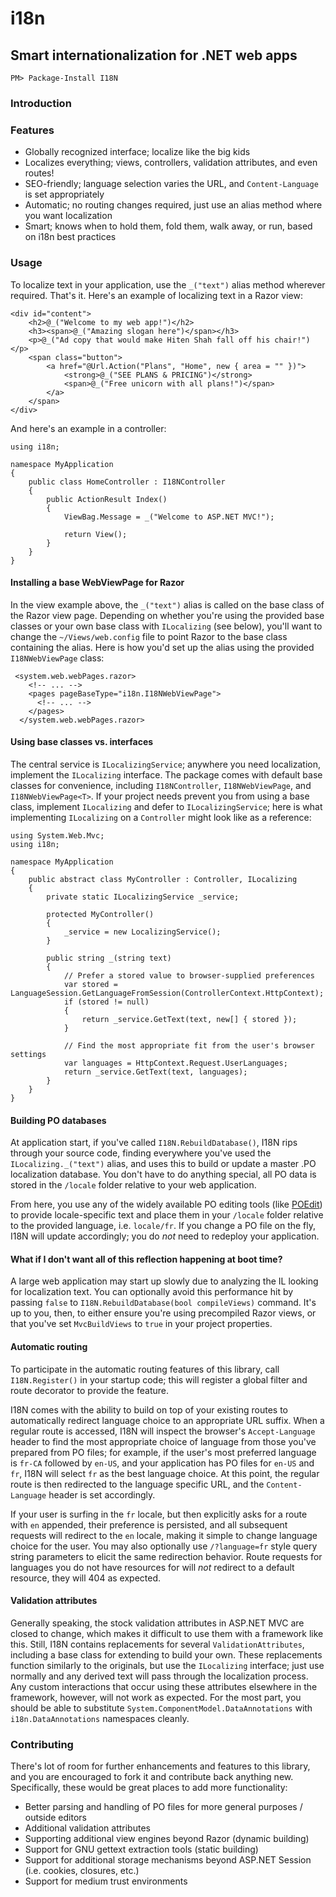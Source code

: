 # i18n
## Smart internationalization for .NET web apps

    PM> Package-Install I18N

### Introduction


### Features
- Globally recognized interface; localize like the big kids
- Localizes everything; views, controllers, validation attributes, and even routes!
- SEO-friendly; language selection varies the URL, and `Content-Language` is set appropriately
- Automatic; no routing changes required, just use an alias method where you want localization
- Smart; knows when to hold them, fold them, walk away, or run, based on i18n best practices

### Usage
To localize text in your application, use the `_("text")` alias method wherever required. That's it.
Here's an example of localizing text in a Razor view:

    <div id="content">
        <h2>@_("Welcome to my web app!")</h2>
        <h3><span>@_("Amazing slogan here")</span></h3>
        <p>@_("Ad copy that would make Hiten Shah fall off his chair!")</p>
        <span class="button">
            <a href="@Url.Action("Plans", "Home", new { area = "" })">
                <strong>@_("SEE PLANS & PRICING")</strong>
                <span>@_("Free unicorn with all plans!")</span>
            </a>
        </span>
    </div>

And here's an example in a controller:

    using i18n;
    
    namespace MyApplication
    {
        public class HomeController : I18NController
        {
            public ActionResult Index()
            {
                ViewBag.Message = _("Welcome to ASP.NET MVC!");

                return View();
            }
        }
    }

#### Installing a base WebViewPage for Razor
In the view example above, the `_("text")` alias is called on the base class of the Razor view page.
Depending on whether you're using the provided base classes or your own base class with `ILocalizing` (see below),
you'll want to change the `~/Views/web.config` file to point Razor to the base class containing the alias.
Here is how you'd set up the alias using the provided `I18NWebViewPage` class:

     <system.web.webPages.razor>
        <!-- ... -->
        <pages pageBaseType="i18n.I18NWebViewPage">
          <!-- ... -->
        </pages>
      </system.web.webPages.razor>

#### Using base classes vs. interfaces
The central service is `ILocalizingService`; anywhere you need localization, implement the `ILocalizing` interface.
The package comes with default base classes for convenience, including `I18NController`, `I18NWebViewPage`, and
`I18NWebViewPage<T>`. If your project needs prevent you from using a base class, implement `ILocalizing` and defer
to `ILocalizingService`; here is what implementing `ILocalizing` on a `Controller` might look like as a reference:

    using System.Web.Mvc;
    using i18n;

    namespace MyApplication
    {
        public abstract class MyController : Controller, ILocalizing
        {
            private static ILocalizingService _service;

            protected MyController()
            {
                _service = new LocalizingService();
            }
            
            public string _(string text)
            {
                // Prefer a stored value to browser-supplied preferences
                var stored = LanguageSession.GetLanguageFromSession(ControllerContext.HttpContext);
                if (stored != null)
                {
                    return _service.GetText(text, new[] { stored });
                }

                // Find the most appropriate fit from the user's browser settings
                var languages = HttpContext.Request.UserLanguages;                
                return _service.GetText(text, languages);
            }
        }
    }

#### Building PO databases
At application start, if you've called `I18N.RebuildDatabase()`, I18N rips through your source code, 
finding everywhere you've used the `ILocalizing._("text")` alias, and uses this to build or update a master .PO 
localization database. You don't have to do anything special, all PO data is stored in the `/locale` folder relative
to your web application.

From here, you use any of the widely available PO editing tools (like [POEdit](http://www.poedit.net))
to provide locale-specific text and place them in your `/locale` folder relative to the provided language, i.e. `locale/fr`. 
If you change a PO file on the fly, I18N will update accordingly; you do _not_ need to redeploy your application.

#### What if I don't want all of this reflection happening at boot time?
A large web application may start up slowly due to analyzing the IL looking for localization text. You can optionally
avoid this performance hit by passing `false` to `I18N.RebuildDatabase(bool compileViews)` command. It's up to you, then, to
either ensure you're using precompiled Razor views, or that you've set `MvcBuildViews` to `true` in your project
properties.

#### Automatic routing
To participate in the automatic routing features of this library, call `I18N.Register()` in your startup code;
this will register a global filter and route decorator to provide the feature.

I18N comes with the ability to build on top of your existing routes to automatically redirect language choice to
an appropriate URL suffix. When a regular route is accessed, I18N will inspect the browser's `Accept-Language` header
to find the most appropriate choice of language from those you've prepared from PO files; for example, if the user's
most preferred language is `fr-CA` followed by `en-US`, and your application has PO files for `en-US` and `fr`, I18N 
will select `fr` as the best language choice. At this point, the regular route is then redirected to the language
specific URL, and the `Content-Language` header is set accordingly.

If your user is surfing in the `fr` locale, but then explicitly asks for a route with `en` appended, their preference
is persisted, and all subsequent requests will redirect to the `en` locale, making it simple to change language choice
for the user. You may also optionally use `/?language=fr` style query string parameters to elicit the same redirection
behavior. Route requests for languages you do not have resources for will _not_ redirect to a default resource, they
will 404 as expected.

#### Validation attributes

Generally speaking, the stock validation attributes in ASP.NET MVC are closed to change, which makes it difficult to
use them with a framework like this. Still, I18N contains replacements for several `ValidationAttributes`, including
a base class for extending to build your own. These replacements function similarly to the originals, but use the
`ILocalizing` interface; just use normally and any derived text will pass through the localization process. Any custom
interactions that occur using these attributes elsewhere in the framework, however, will not work as expected. For the
most part, you should be able to substitute `System.ComponentModel.DataAnnotations` with `i18n.DataAnnotations` namespaces
cleanly.

### Contributing
There's lot of room for further enhancements and features to this library, and you are encouraged to fork it and
contribute back anything new. Specifically, these would be great places to add more functionality:

* Better parsing and handling of PO files for more general purposes / outside editors
* Additional validation attributes
* Supporting additional view engines beyond Razor (dynamic building)
* Support for GNU gettext extraction tools (static building)
* Support for additional storage mechanisms beyond ASP.NET Session (i.e. cookies, closures, etc.)
* Support for medium trust environments